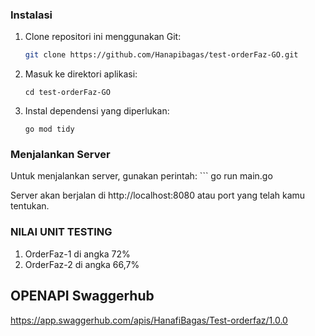 ### Instalasi
1. Clone repositori ini menggunakan Git:
   ```bash
   git clone https://github.com/Hanapibagas/test-orderFaz-GO.git

2. Masuk ke direktori aplikasi:
    ```
    cd test-orderFaz-GO

3. Instal dependensi yang diperlukan:
    ```
    go mod tidy

### Menjalankan Server
Untuk menjalankan server, gunakan perintah:
    ```
    go run main.go

Server akan berjalan di http://localhost:8080 atau port yang telah kamu tentukan.

### NILAI UNIT TESTING
1. OrderFaz-1 di angka 72%
2. OrderFaz-2 di angka 66,7%


## OPENAPI Swaggerhub
https://app.swaggerhub.com/apis/HanafiBagas/Test-orderfaz/1.0.0
